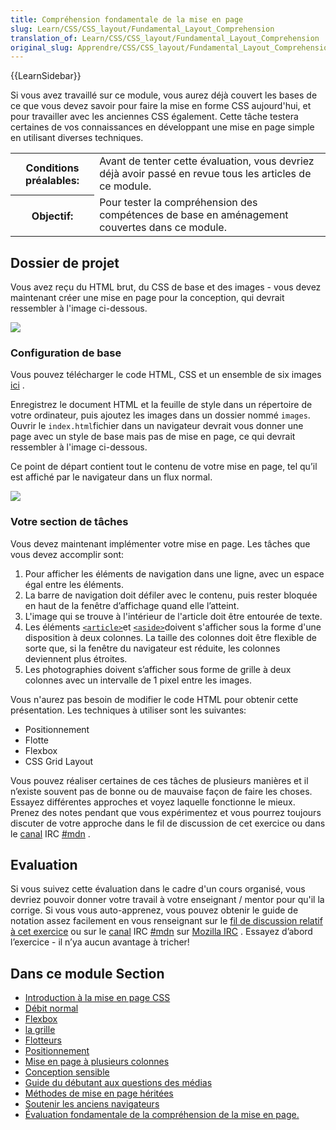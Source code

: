 ```yaml
---
title: Compréhension fondamentale de la mise en page
slug: Learn/CSS/CSS_layout/Fundamental_Layout_Comprehension
translation_of: Learn/CSS/CSS_layout/Fundamental_Layout_Comprehension
original_slug: Apprendre/CSS/CSS_layout/Fundamental_Layout_Comprehension
---
```


{{LearnSidebar}}

Si vous avez travaillé sur ce module, vous aurez déjà couvert les bases de ce que vous devez savoir pour faire la mise en forme CSS aujourd'hui, et pour travailler avec les anciennes CSS également. Cette tâche testera certaines de vos connaissances en développant une mise en page simple en utilisant diverses techniques.

<table class="standard-table">
  <tbody>
    <tr>
      <th scope="row"><strong>Conditions préalables</strong>:</th>
      <td>
        Avant de tenter cette évaluation, vous devriez déjà avoir passé en revue
        tous les articles de ce module.
      </td>
    </tr>
    <tr>
      <th scope="row"><strong>Objectif</strong>:</th>
      <td>
        Pour tester la compréhension des compétences de base en aménagement
        couvertes dans ce module.
      </td>
    </tr>
  </tbody>
</table>

## Dossier de projet

Vous avez reçu du HTML brut, du CSS de base et des images - vous devez maintenant créer une mise en page pour la conception, qui devrait ressembler à l'image ci-dessous.

![](layout-task-complete.png)

### Configuration de base

Vous pouvez télécharger le code HTML, CSS et un ensemble de six images [ici](https://github.com/mdn/learning-area/tree/master/css/css-layout/fundamental-layout-comprehension) .

Enregistrez le document HTML et la feuille de style dans un répertoire de votre ordinateur, puis ajoutez les images dans un dossier nommé `images`. Ouvrir le `index.html`fichier dans un navigateur devrait vous donner une page avec un style de base mais pas de mise en page, ce qui devrait ressembler à l'image ci-dessous.

Ce point de départ contient tout le contenu de votre mise en page, tel qu’il est affiché par le navigateur dans un flux normal.

![](layout-task-start.png)

### Votre section de tâches

Vous devez maintenant implémenter votre mise en page. Les tâches que vous devez accomplir sont:

1. Pour afficher les éléments de navigation dans une ligne, avec un espace égal entre les éléments.
2. La barre de navigation doit défiler avec le contenu, puis rester bloquée en haut de la fenêtre d’affichage quand elle l’atteint.
3. L'image qui se trouve à l'intérieur de l'article doit être entourée de texte.
4. Les éléments [`<article>`](/fr/docs/Web/HTML/Element/article)et [`<aside>`](/fr/docs/Web/HTML/Element/aside)doivent s'afficher sous la forme d'une disposition à deux colonnes. La taille des colonnes doit être flexible de sorte que, si la fenêtre du navigateur est réduite, les colonnes deviennent plus étroites.
5. Les photographies doivent s’afficher sous forme de grille à deux colonnes avec un intervalle de 1 pixel entre les images.

Vous n'aurez pas besoin de modifier le code HTML pour obtenir cette présentation. Les techniques à utiliser sont les suivantes:

- Positionnement
- Flotte
- Flexbox
- CSS Grid Layout

Vous pouvez réaliser certaines de ces tâches de plusieurs manières et il n’existe souvent pas de bonne ou de mauvaise façon de faire les choses. Essayez différentes approches et voyez laquelle fonctionne le mieux. Prenez des notes pendant que vous expérimentez et vous pourrez toujours discuter de votre approche dans le fil de discussion de cet exercice ou dans le [canal](irc://irc.mozilla.org/mdn) IRC [#mdn](irc://irc.mozilla.org/mdn) .

## Evaluation

Si vous suivez cette évaluation dans le cadre d'un cours organisé, vous devriez pouvoir donner votre travail à votre enseignant / mentor pour qu'il la corrige. Si vous vous auto-apprenez, vous pouvez obtenir le guide de notation assez facilement en vous renseignant sur le [fil de discussion relatif à cet exercice](https://discourse.mozilla.org/t/fundamental-layout-comprehension-assessment/29982) ou sur le [canal](irc://irc.mozilla.org/mdn) IRC [#mdn](irc://irc.mozilla.org/mdn) sur [Mozilla IRC](https://wiki.mozilla.org/IRC) . Essayez d’abord l’exercice - il n’ya aucun avantage à tricher!

## Dans ce module Section

- [Introduction à la mise en page CSS](/fr/docs/Learn/CSS/CSS_layout/Introduction)
- [Débit normal](/fr/docs/Learn/CSS/CSS_layout/Normal_Flow)
- [Flexbox](/fr/docs/Learn/CSS/CSS_layout/Flexbox)
- [la grille](/fr/docs/Learn/CSS/CSS_layout/Grids)
- [Flotteurs](/fr/docs/Learn/CSS/CSS_layout/Floats)
- [Positionnement](/fr/docs/Learn/CSS/CSS_layout/Positioning)
- [Mise en page à plusieurs colonnes](/fr/docs/Learn/CSS/CSS_layout/Multiple-column_Layout)
- [Conception sensible](/fr/docs/Learn/CSS/CSS_layout/Responsive_Design)
- [Guide du débutant aux questions des médias](/fr/docs/Learn/CSS/CSS_layout/Media_queries)
- [Méthodes de mise en page héritées](/fr/docs/Learn/CSS/CSS_layout/Legacy_Layout_Methods)
- [Soutenir les anciens navigateurs](/fr/docs/Learn/CSS/CSS_layout/Supporting_Older_Browsers)
- [Évaluation fondamentale de la compréhension de la mise en page.](/fr/docs/Learn/CSS/CSS_layout/Fundamental_Layout_Comprehension)
